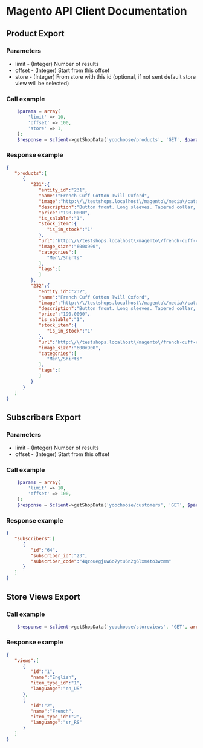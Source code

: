 # Magento API Client Documentation

## Product Export

### Parameters
* limit - (Integer) Number of results
* offset - (Integer) Start from this offset
* store - (Integer) From store with this id (optional, if not sent default store view will be selected)

### Call example
```php
    $params = array(
        'limit' => 10,
        'offset' => 100,
        'store' => 1,
    );
    $response = $client->getShopData('yoochoose/products', 'GET', $params);
```

### Response example
```json
{  
   "products":[  
      {  
         "231":{  
            "entity_id":"231",
            "name":"French Cuff Cotton Twill Oxford",
            "image":"http:\/\/testshops.localhost\/magento\/media\/catalog\/product\/m\/s\/msj000t_1.jpg",
            "description":"Button front. Long sleeves. Tapered collar, chest pocket, french cuffs.",
            "price":"190.0000",
            "is_salable":"1",
            "stock_item":{  
               "is_in_stock":"1"
            },
            "url":"http:\/\/testshops.localhost\/magento\/french-cuff-cotton-twill-oxford.html",
            "image_size":"600x900",
            "categories":[  
               "Men\/Shirts"
            ],
            "tags":[
            ]
         },
         "232":{  
            "entity_id":"232",
            "name":"French Cuff Cotton Twill Oxford",
            "image":"http:\/\/testshops.localhost\/magento\/media\/catalog\/product\/m\/s\/msj000t_1.jpg",
            "description":"Button front. Long sleeves. Tapered collar, chest pocket, french cuffs.",
            "price":"190.0000",
            "is_salable":"1",
            "stock_item":{  
               "is_in_stock":"1"
            },
            "url":"http:\/\/testshops.localhost\/magento\/french-cuff-cotton-twill-oxford-563.html",
            "image_size":"600x900",
            "categories":[  
               "Men\/Shirts"
            ],
            "tags":[  
            ]
         }
      }
   ]
}
```
## Subscribers Export

### Parameters
* limit - (Integer) Number of results
* offset - (Integer) Start from this offset

### Call example
```php
    $params = array(
        'limit' => 10,
        'offset' => 100,
    );
    $response = $client->getShopData('yoochoose/customers', 'GET', $params);
```

### Response example
```json
{  
   "subscribers":[  
      {  
         "id":"64",
         "subscriber_id":"23",
         "subscriber_code":"4qzouegjuw6o7ytu6n2g6lxm4to3wcmm"
      }
   ]
}
```
## Store Views Export

### Call example
```php
    $response = $client->getShopData('yoochoose/storeviews', 'GET', array());
```

### Response example
```json
{  
   "views":[  
      {  
         "id":"1",
         "name":"English",
         "item_type_id":"1",
         "languange":"en_US"
      },
      {  
         "id":"2",
         "name":"French",
         "item_type_id":"2",
         "languange":"sr_RS"
      }
   ]
}
```

